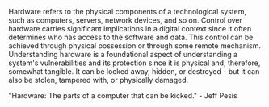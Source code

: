 
Hardware refers to the physical components of a technological system, such as computers, servers, network devices, and so on. Control over hardware carries significant implications in a digital context since it often determines who has access to the software and data. This control can be achieved through physical possession or through some remote mechanism. Understanding hardware is a foundational aspect of understanding a system's vulnerabilities and its protection since it is physical and, therefore, somewhat tangible. It can be locked away, hidden, or destroyed - but it can also be stolen, tampered with, or physically damaged. 

"Hardware: The parts of a computer that can be kicked." - Jeff Pesis

